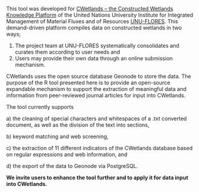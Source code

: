 This tool was developed for [CWetlands – the Constructed Wetlands Knowledge Platform](http://www.cwetlands.net/) of the United Nations University Institute for Integrated Management of Material Fluxes and of Resources [UNU-FLORES](https://flores.unu.edu/en/).
This demand-driven platform compiles data on constructed wetlands in two ways; 
 1. The project team at UNU-FLORES systematically consolidates and curates them according to user needs and
 2. Users may provide their own data through an online submission mechanism. 

CWetlands uses the open source database Geonode to store the data. The purpose of the R tool presented here is to provide an open-source expandable mechanism to support the extraction of meaningful data and information from peer-reviewed journal articles for input into CWetlands. 

The tool currently supports 

  a) the cleaning of special characters and whitespaces of a .txt converted document, as well as the division of the text into sections,  
  
  b) keyword matching and web screening, 
  
  c) the extraction of 11 different indicators of the CWetlands database based on regular expressions and web information, and 
  
  d) the export of the data to Geonode via PostgreSQL. 
  
**We invite users to enhance  the tool further and to apply it for data input into CWetlands.**
